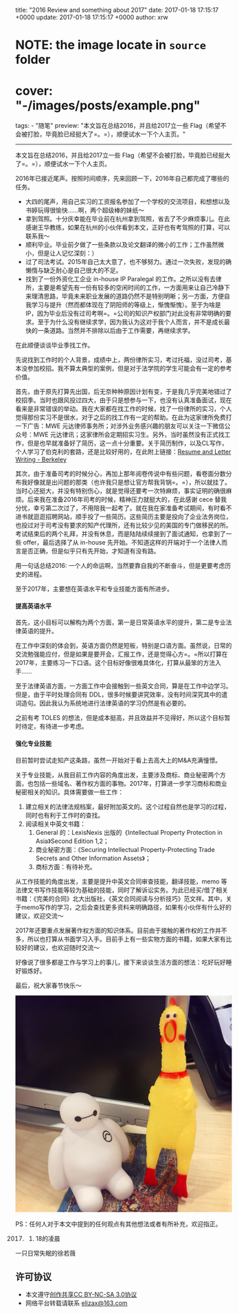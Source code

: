 title: "2016 Review and something about 2017"
date: 2017-01-18 17:15:17 +0000
update: 2017-01-18 17:15:17 +0000
author: xrw
# NOTE: the image locate in `source` folder
# cover: "-/images/posts/example.png"
tags:
    - "随笔"
preview: "本文旨在总结2016，并且给2017立一些 Flag（希望不会被打脸，毕竟脸已经挺大了=。=），顺便试水一下个人主页。"

---

本文旨在总结2016，并且给2017立一些 Flag（希望不会被打脸，毕竟脸已经挺大了=。=），顺便试水一下个人主页。

2016年已接近尾声。按照时间顺序，先来回顾一下，2016年自己都完成了哪些的任务。

* 大四的尾声，用自己实习的工资报名参加了一个学校的交流项目，和想想以及书婷玩得很愉快……啊，两个超级棒的妹纸～
* 拿到驾照。十分庆幸能在毕业前在杭州拿到驾照，省去了不少麻烦事儿。在此感谢王华教练，如果在杭州的小伙伴看到本文，正好也有考驾照的打算，可以联系我～
* 顺利毕业。毕业前夕做了一些条款以及论文翻译的微小的工作；工作虽然微小，但是让人记忆深刻：）
* 过了司法考试。2015年自己太大意了，也不够努力。通过一次失败，发现的确懒惰与缺乏耐心是自己很大的不足。
* 找到了一份外资化工企业 in-house IP Paralegal 的工作。之所以没有去律所，主要是希望先有一份有较多的空闲时间的工作，一方面用来让自己冷静下来理清思路，毕竟未来职业发展的道路仍然不是特别明晰；另一方面，方便自我学习与提升（然而都体现在了阴阳师的等级上，惭愧惭愧）。至于为啥是IP，因为毕业后没有过司考啊=。=公司的知识产权部门对此没有非常明确的要求。至于为什么没有继续求学，因为我认为这对于我个人而言，并不是成长最快的一条道路。当然并不排除以后由于工作需要，再继续求学。

在此顺便谈谈毕业季找工作。

先说找到工作时的个人背景，成绩中上，两份律所实习，考过托福，没过司考，基本没参加校招。我不算太典型的案例，但是对于法学院的学生可能会有一定的参考价值。

首先，由于原先打算先出国，后无奈种种原因计划有变，于是我几乎完美地错过了校招季。当时也跟风投过四大，由于只是想参与一下，也没有认真准备面试，现在看来是非常错误的举动。我在大家都在找工作的时候，找了一份律所的实习，个人觉得那份实习不是很水，对于之后的找工作有一定的帮助。在此为这家律所免费打一下广告：MWE 元达律师事务所；对涉外业务感兴趣的朋友可以关注一下微信公众号：MWE 元达律讯；这家律所会定期招实习生。另外，当时虽然没有正式找工作，但是也早就准备好了简历，这一点十分重要。关于简历制作，以及CL写作，个人学习了伯克利的套路，还是比较好用的，在此附上链接：[Resume and Letter Writing - Berkeley](https://career.berkeley.edu/Tools/Resume)

其次，由于准备司考的时候分心，再加上那年阅卷传说中有些问题，看卷面分数分布我好像就是出问题的那类（也许我只是想让官方帮我背锅=。=），所以就挂了。当时心还挺大，并没有特别伤心，就是觉得还要考一次特麻烦，事实证明的确很麻烦。后来我在准备2016年司考的时候，精神压力就挺大的，在此感谢 cece 替我分忧，幸亏第二次过了，不用陪我一起考了。就在我在家准备考试期间，有时看不进书就逛逛招聘网站，顺手投了一些简历。这些简历主要是投向了企业法务岗位，也投过对于司考没有要求的知产代理所，还有比较少见的美国的专门做移民的所。考试结束后的两个礼拜，并没有休息，而是陆陆续续接到了面试通知，也拿到了一些 offer，最后选择了从 in-house 先开始。不知道这样的开端对于一个法律人而言是否正确，但是似乎只有先开始，才知道有没有路。

用一句话总结2016: 一个人的命运啊，当然要靠自我的不断奋斗，但是更要考虑历史的进程。

至于2017年，主要想在英语水平和专业技能方面有所进步。

#### 提高英语水平

首先，这小目标可以解构为两个方面，第一是日常英语水平的提升，第二是专业法律英语的提升。

在工作中深刻的体会到，英语方面仍然是短板，特别是口语方面。虽然说，日常的交流勉强能应付，但是如果是要开会，汇报工作，还是觉得心方=。=所以打算在2017年，主要练习一下口语。这个目标好像很难具体化，打算从最笨的方法入手……

至于法律英语方面，一方面工作中会接触到一些英文合同，算是在工作中边学习。但是，由于平时处理合同有 DDL，很多时候要讲究效率，没有时间深究其中的遣词造句。因此我认为系统地进行法律英语的学习仍然是有必要的。

之前有考 TOLES 的想法，但是成本挺高，并且效益并不见得好，所以这个目标暂时待定，有待进一步考虑。

#### 强化专业技能

目前暂时尝试走知产这条路，虽然一开始对于看上去高大上的M&A充满憧憬。

关于专业技能，从我目前工作内容的角度出发，主要涉及商标、商业秘密两个方面，也包括一些域名、著作权方面的事物。2017年，打算进一步学习商标和商业秘密相关的知识。具体需要做一些工作：

1. 建立相关的法律法规档案，最好附加英文的。这个过程自然也是学习的过程，同时也有利于工作时的查找。
2. 阅读相关中英文书籍：
    1. General 的：LexisNexis 出版的《Intellectual Property Protection in Asia》Second Edition 1,2；
    2. 商业秘密方面：《Securing Intellectual Property-Protecting Trade Secrets and Other Information Assets》；
    3. 商标方面：有待补充。

从工作技能的角度出发，主要是提升中英文合同审查技能，翻译技能，memo 等法律文书写作技能等较为基础的技能，同时了解诉讼实务。为此已经买/借了相关书籍：《完美的合同》北大出版社，《英文合同阅读与分析技巧》范文祥。其中，关于memo写作的学习，之后会查找更多资料来明确路径，如果有小伙伴有什么好的建议，欢迎交流～

2017年还要重点发展著作权方面的知识体系。目前由于接触的著作权的工作并不多，所以也打算从书面学习入手。目前手上有一些实物方面的书籍，如果大家有比较好的建议，也欢迎随时交流～

好像说了很多都是工作与学习上的事儿，接下来谈谈生活方面的想法：吃好玩好睡好锻炼好。

最后，祝大家春节快乐～

![](./images/posts/2017/2017.jpg)

PS：任何人对于本文中提到的任何观点有其他想法或者有所补充，欢迎指正。

2017. 01. 18的凌晨

一只日常失眠的徐若薇

## 许可协议

- 本文遵守[创作共享CC BY-NC-SA 3.0协议](https://creativecommons.org/licenses/by-nc-sa/3.0/cn/)
- 网络平台转载请联系 <elizax@163.com>
